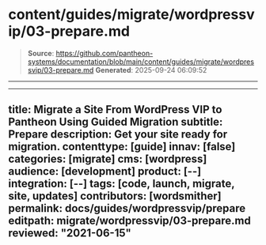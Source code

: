 # content/guides/migrate/wordpressvip/03-prepare.md

> **Source**: https://github.com/pantheon-systems/documentation/blob/main/content/guides/migrate/wordpressvip/03-prepare.md
> **Generated**: 2025-09-24 06:09:52

---

---
title: Migrate a Site From WordPress VIP to Pantheon Using Guided Migration
subtitle: Prepare
description: Get your site ready for migration.
contenttype: [guide]
innav: [false]
categories: [migrate]
cms: [wordpress]
audience: [development]
product: [--]
integration: [--]
tags: [code, launch, migrate, site, updates]
contributors: [wordsmither]
permalink: docs/guides/wordpressvip/prepare
editpath: migrate/wordpressvip/03-prepare.md
reviewed: "2021-06-15"
---

<Partial file="migrate/prepare.md" />